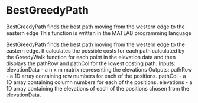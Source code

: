 # BestGreedyPath
BestGreedyPath finds the best path moving from the western edge to the eastern edge 
This function is written in the MATLAB programming language 

BestGreedyPath finds the best path moving from the western edge to the
eastern edge. It calculates the possible costs for each path calculated by
the GreedyWalk function for each point in the elevation data and then
displays the pathRow and pathCol for the lowest costing path.
Inputs: elevationData - a n x m matrix representing the elevations
Outputs: pathRow - a 1D array containing row numbers for each of the
                   positions. 
         pathCol - a 1D array containing column numbers for each of the
                   positions.
         elevations - a 1D array containing the elevations of each of the
                    positions chosen from the elevationData.

